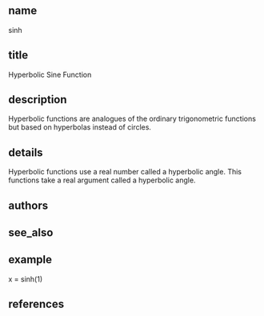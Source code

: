 ## name
sinh
## title
Hyperbolic Sine Function
## description
Hyperbolic functions are analogues of the ordinary trigonometric functions but based on hyperbolas instead of circles.
## details
Hyperbolic functions use a real number called a hyperbolic angle. This functions take a real argument called a hyperbolic angle. 
## authors
## see_also
## example
x = sinh(1)
## references
